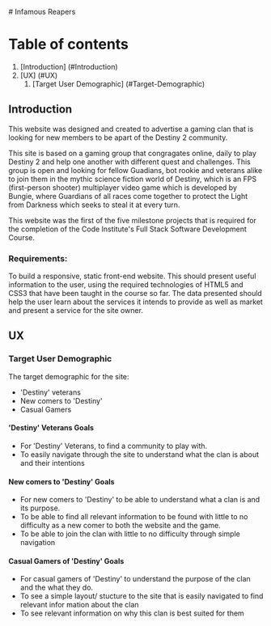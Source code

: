 # Infamous Reapers

# Table of contents
1. [Introduction] (#Introduction)
2. [UX] (#UX)
    1. [Target User Demographic] 
    (#Target-Demographic)

## Introduction

This website was designed and created to advertise a gaming clan that is looking for new members to be apart of the Destiny 2 community.

This site is based on a gaming group that congragates online, daily to play Destiny 2 and help one another with different quest and challenges. This group is open and looking for fellow Guadians, bot rookie and veterans alike to join them in the mythic science fiction world of Destiny, which is an FPS (first-person shooter) multiplayer video game which is developed by Bungie, where Guardians of all races come together to protect the Light from Darkness which seeks to steal it at every turn.

This website was the first of the five milestone projects that is required for the completion of the Code Institute's Full Stack Software Development Course.

### Requirements:
To build a responsive, static front-end website. This should present useful information to the user, using the required technologies of HTML5 and CSS3 that have been taught in the course so far. The data presented should help the user learn about the services it intends to provide as well as market and present a service for the site owner.

## UX

### Target User Demographic
The target demographic for the site:
- 'Destiny' veterans
- New comers to 'Destiny'
- Casual Gamers

#### 'Destiny' Veterans Goals
- For 'Destiny' Veterans, to find a community to play with.
- To easily navigate through the site to understand what the clan is about and their intentions 

#### New comers to 'Destiny' Goals
- For new comers to 'Destiny' to be able to understand what a clan is and its purpose.
- To be able to find all relevant information to be found with little to no difficulty as a new comer to both the website and the game.
- To be able to join the clan with little to no difficulty through simple navigation

#### Casual Gamers of 'Destiny' Goals
- For casual gamers of 'Destiny' to understand the purpose of the clan and the what they do. 
- To see a simple layout/ stucture to the site that is easily navigated to find relevant infor mation about the clan
- To see relevant information on why this clan is best suited for them